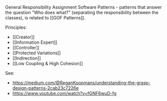 General Responsibility Assignment Software Patterns - patterns that answer the question "Who does what?" (separating the responsibility between the classes), is related to [[GOF Patterns]].

Principles:
- [[Creator]]
- [[Information Expert]]
- [[Controller]]
- [[Protected Variations]]
- [[Indirection]]
- [[Low Coupling & High Cohesion]]

See:
- https://medium.com/@ReganKoopmans/understanding-the-grasp-design-patterns-2cab23c7226e
- https://www.youtube.com/watch?v=fGNF6wuD-fg